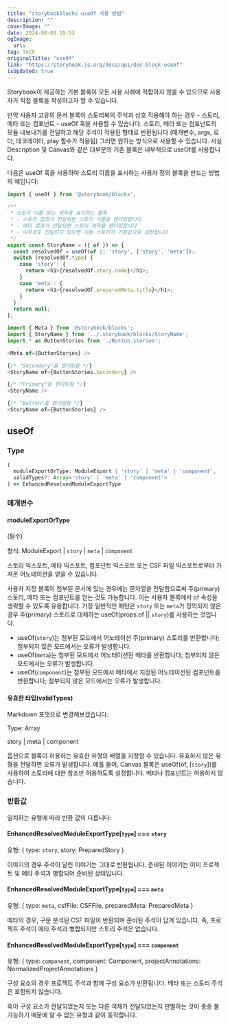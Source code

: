 ```yaml
---
title: "storybookblocks useOf 사용 방법"
description: ""
coverImage: ""
date: 2024-08-03 15:53
ogImage: 
  url: 
tag: Tech
originalTitle: "useOf"
link: "https://storybook.js.org/docs/api/doc-block-useof"
isUpdated: true
---
```







Storybook이 제공하는 기본 블록이 모든 사용 사례에 적합하지 않을 수 있으므로 사용자가 직접 블록을 작성하고자 할 수 있습니다.

만약 사용자 고유의 문서 블록이 스토리북의 주석과 상호 작용해야 하는 경우 - 스토리, 메타 또는 컴포넌트 - useOf 훅을 사용할 수 있습니다. 스토리, 메타 또는 컴포넌트의 모듈 내보내기를 전달하고 해당 주석이 적용된 형태로 반환됩니다 (매개변수, args, 로더, 데코레이터, play 함수가 적용됨) 그러면 원하는 방식으로 사용할 수 있습니다. 사실 Description 및 Canvas와 같은 대부분의 기존 블록은 내부적으로 useOf를 사용합니다.

다음은 useOf 훅을 사용하여 스토리 이름을 표시하는 사용자 정의 블록을 만드는 방법의 예입니다:

```js
import { useOf } from '@storybook/blocks';

/**
 * 스토리 이름 또는 제목을 표시하는 블록
 * - 스토리 참조가 전달되면 스토리 이름을 렌더링합니다
 * - 메타 참조가 전달되면 스토리 제목을 렌더링합니다
 * - 아무것도 전달되지 않으면 기본 스토리가 기본값으로 설정됩니다
 */
export const StoryName = ({ of }) => {
  const resolvedOf = useOf(of || 'story', ['story', 'meta']);
  switch (resolvedOf.type) {
    case 'story': {
      return <h1>{resolvedOf.story.name}</h1>;
    }
    case 'meta': {
      return <h1>{resolvedOf.preparedMeta.title}</h1>;
    }
  }
  return null;
};
```



```js
import { Meta } from '@storybook/blocks';
import { StoryName } from '../.storybook/blocks/StoryName';
import * as ButtonStories from './Button.stories';

<Meta of={ButtonStories} />

{/* "Secondary"를 렌더링함 */}
<StoryName of={ButtonStories.Secondary} />

{/* "Primary"을 렌더링함 */}
<StoryName />

{/* "Button"을 렌더링함 */}
<StoryName of={ButtonStories} />
```

## useOf

### Type

```js
(
  moduleExportOrType: ModuleExport | 'story' | 'meta' | 'component',
  validTypes?: Array<'story' | 'meta' | 'component'>
) => EnhancedResolvedModuleExportType
```



### 매개변수

#### moduleExportOrType

(필수)

형식: ModuleExport | `story` | `meta` | `component`



스토리 익스포트, 메타 익스포트, 컴포넌트 익스포트 또는 CSF 파일 익스포트로부터 가져온 어노테이션을 얻을 수 있습니다.

사용자 지정 블록이 첨부된 문서에 있는 경우에는 문자열을 전달함으로써 주(primary) 스토리, 메타 또는 컴포넌트를 얻는 것도 가능합니다. 이는 사용자 블록에서 of 속성을 생략할 수 있도록 유용합니다. 가장 일반적인 패턴은 `story` 또는 `meta`가 정의되지 않은 경우 주(primary) 스토리로 대체하는 useOf(props.of || `story`)를 사용하는 것입니다.

- useOf(`story`)는 첨부된 모드에서 어노테이션 주(primary) 스토리를 반환합니다; 첨부되지 않은 모드에서는 오류가 발생합니다.
- useOf(`meta`)는 첨부된 모드에서 어노테이션된 메타를 반환합니다; 첨부되지 않은 모드에서는 오류가 발생합니다.
- useOf(`component`)는 첨부된 모드에서 메타에서 지정된 어노테이션된 컴포넌트를 반환합니다; 첨부되지 않은 모드에서는 오류가 발생합니다.

#### 유효한 타입(validTypes)



Markdown 포맷으로 변경해보겠습니다:

Type: Array

story | meta | component


옵션으로 블록이 허용하는 유효한 유형의 배열을 지정할 수 있습니다. 유효하지 않은 유형을 전달하면 오류가 발생합니다. 예를 들어, Canvas 블록은 useOf(of, [`story`])를 사용하여 스토리에 대한 참조만 허용하도록 설정합니다. 메타나 컴포넌트는 허용하지 않습니다.

### 반환값

일치하는 유형에 따라 반환 값이 다릅니다:



#### EnhancedResolvedModuleExportType[`type`] === `story`

유형: { type: `story`, story: PreparedStory }

이야기의 경우 주석이 달린 이야기는 그대로 반환됩니다. 준비된 이야기는 이미 프로젝트 및 메타 주석과 병합되어 준비된 상태입니다.

#### EnhancedResolvedModuleExportType[`type`] === `meta`



유형: { type: `meta`, csfFile: CSFFile, preparedMeta: PreparedMeta }

메타의 경우, 구문 분석된 CSF 파일이 반환되며 준비된 주석이 담겨 있습니다. 즉, 프로젝트 주석이 메타 주석과 병합되지만 스토리 주석은 없습니다.

#### EnhancedResolvedModuleExportType[`type`] === `component`

유형: { type: `component`, component: Component, projectAnnotations: NormalizedProjectAnnotations }



구성 요소의 경우 프로젝트 주석과 함께 구성 요소가 반환됩니다. 메타 또는 스토리 주석은 포함되지 않습니다. 

훅이 구성 요소가 전달되었는지 또는 다른 객체가 전달되었는지 판별하는 것이 종종 불가능하기 때문에 알 수 없는 유형과 같이 동작합니다.